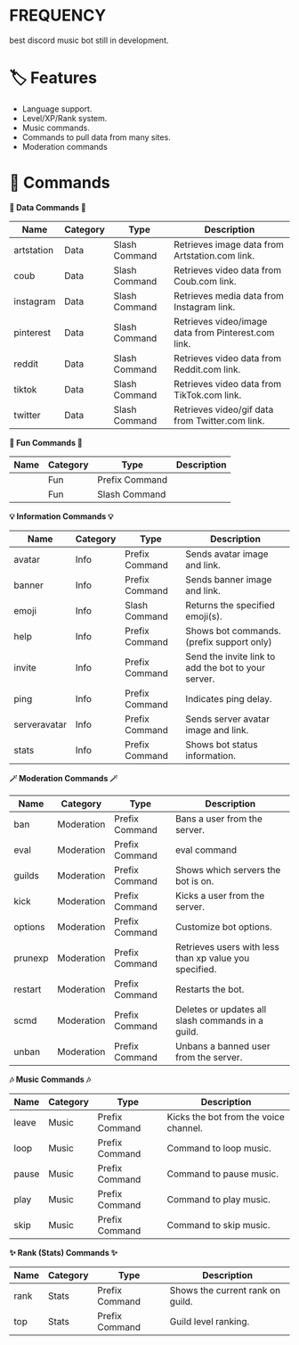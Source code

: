 # FREQUENCY
best discord music bot still in development.

# 🏷️ Features
- Language support.
- Level/XP/Rank system.
- Music commands.
- Commands to pull data from many sites.
- Moderation commands

# 📄 Commands

**💾 Data Commands 💾**

| Name          | Category      | Type              | Description   |
| ------------- | ------------- | ----------------- | ------------- |
| artstation    | Data          | Slash Command     | Retrieves image data from Artstation.com link.  |
| coub          | Data          | Slash Command     | Retrieves video data from Coub.com link. |
| instagram     | Data          | Slash Command     | Retrieves media data from Instagram link. |
| pinterest     | Data          | Slash Command     | Retrieves video/image data from Pinterest.com link. |
| reddit        | Data          | Slash Command     | Retrieves video data from Reddit.com link. |
| tiktok        | Data          | Slash Command     | Retrieves video data from TikTok.com link. |
| twitter       | Data          | Slash Command     | Retrieves video/gif data from Twitter.com link. |

**🤖 Fun Commands 🤖**

| Name          | Category      | Type              | Description   |
| ------------- | ------------- | ----------------- | ------------- |
|          | Fun           | Prefix Command    |   |
|         | Fun           | Slash Command     |  |

**💡 Information Commands 💡**

| Name          | Category      | Type              | Description   |
| ------------- | ------------- | ----------------- | ------------- |
| avatar        | Info          | Prefix Command    | Sends avatar image and link. |
| banner        | Info          | Prefix Command    | Sends banner image and link. |
| emoji         | Info          | Slash Command     | Returns the specified emoji(s). |
| help          | Info          | Prefix Command    | Shows bot commands. (prefix support only) |
| invite        | Info          | Prefix Command    | Send the invite link to add the bot to your server. |
| ping          | Info          | Prefix Command    | Indicates ping delay. |
| serveravatar  | Info          | Prefix Command    | Sends server avatar image and link. |
| stats         | Info          | Prefix Command    | Shows bot status information. |

**🪄 Moderation Commands 🪄**

| Name          | Category      | Type              | Description   |
| ------------- | ------------- | ----------------- | ------------- |
| ban           | Moderation    | Prefix Command    | Bans a user from the server. |
| eval          | Moderation    | Prefix Command    | eval command |
| guilds        | Moderation    | Prefix Command    | Shows which servers the bot is on. |
| kick          | Moderation    | Prefix Command    | Kicks a user from the server. |
| options       | Moderation    | Prefix Command    | Customize bot options. |
| prunexp       | Moderation    | Prefix Command    | Retrieves users with less than xp value you specified. |
| restart       | Moderation    | Prefix Command    | Restarts the bot. |
| scmd          | Moderation    | Prefix Command    | Deletes or updates all slash commands in a guild. |
| unban         | Moderation    | Prefix Command    | Unbans a banned user from the server. |

**🎶 Music Commands 🎶**

| Name          | Category      | Type              | Description   |
| ------------- | ------------- | ----------------- | ------------- |
| leave         | Music         | Prefix Command    | Kicks the bot from the voice channel. |
| loop          | Music         | Prefix Command    | Command to loop music. |
| pause         | Music         | Prefix Command    | Command to pause music. |
| play          | Music         | Prefix Command    | Command to play music. |
| skip          | Music         | Prefix Command    | Command to skip music. |

**✨ Rank (Stats) Commands ✨**

| Name          | Category      | Type              | Description   |
| ------------- | ------------- | ----------------- | ------------- |
| rank          | Stats         | Prefix Command    | Shows the current rank on guild. |
| top           | Stats         | Prefix Command    | Guild level ranking. |
